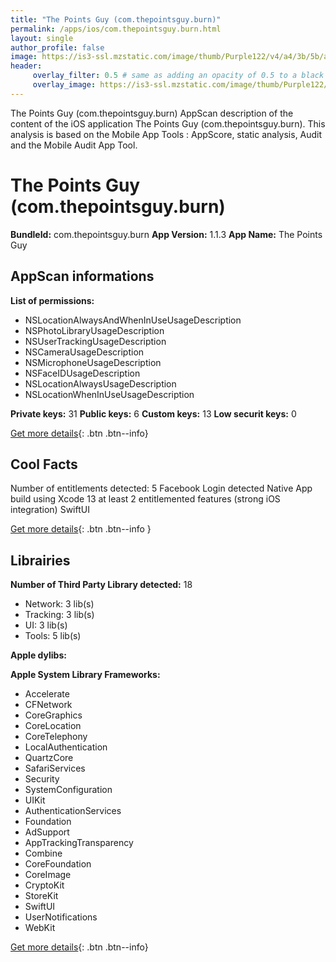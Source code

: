 ```yaml
---
title: "The Points Guy (com.thepointsguy.burn)"
permalink: /apps/ios/com.thepointsguy.burn.html
layout: single
author_profile: false
image: https://is3-ssl.mzstatic.com/image/thumb/Purple122/v4/a4/3b/5b/a43b5b2b-3a2a-997b-56cf-beb583a7df20/AppIcon-1x_U007emarketing-0-10-0-85-220.png/512x512bb.jpg
header: 
     overlay_filter: 0.5 # same as adding an opacity of 0.5 to a black background
     overlay_image: https://is3-ssl.mzstatic.com/image/thumb/Purple122/v4/a4/3b/5b/a43b5b2b-3a2a-997b-56cf-beb583a7df20/AppIcon-1x_U007emarketing-0-10-0-85-220.png/512x512bb.jpg
---
```

The Points Guy (com.thepointsguy.burn) AppScan description of the content of the iOS application The Points Guy (com.thepointsguy.burn). This analysis is based on the Mobile App Tools : AppScore, static analysis, Audit and the Mobile Audit App Tool.

# The Points Guy (com.thepointsguy.burn)

**BundleId:** com.thepointsguy.burn
**App Version:** 1.1.3
**App Name:** The Points Guy


## AppScan informations 

**List of permissions:** 
- NSLocationAlwaysAndWhenInUseUsageDescription
- NSPhotoLibraryUsageDescription
- NSUserTrackingUsageDescription
- NSCameraUsageDescription
- NSMicrophoneUsageDescription
- NSFaceIDUsageDescription
- NSLocationAlwaysUsageDescription
- NSLocationWhenInUseUsageDescription
  
  
**Private keys:** 31
**Public keys:** 6
**Custom keys:** 13
**Low securit keys:** 0
  
[Get more details](/pricing.html){: .btn .btn--info}

## Cool Facts

Number of entitlements detected: 5
Facebook Login detected
Native App
build using Xcode 13
at least 2 entitlemented features (strong iOS integration)
SwiftUI
  
[Get more details](/pricing.html){: .btn .btn--info }

## Librairies 
**Number of Third Party Library detected:** 18
- Network: 3 lib(s)
- Tracking: 3 lib(s)
- UI: 3 lib(s)
- Tools: 5 lib(s)


**Apple dylibs:**


**Apple System Library Frameworks:**
- Accelerate
- CFNetwork
- CoreGraphics
- CoreLocation
- CoreTelephony
- LocalAuthentication
- QuartzCore
- SafariServices
- Security
- SystemConfiguration
- UIKit
- AuthenticationServices
- Foundation
- AdSupport
- AppTrackingTransparency
- Combine
- CoreFoundation
- CoreImage
- CryptoKit
- StoreKit
- SwiftUI
- UserNotifications
- WebKit


  
[Get more details](/pricing.html){: .btn .btn--info}

